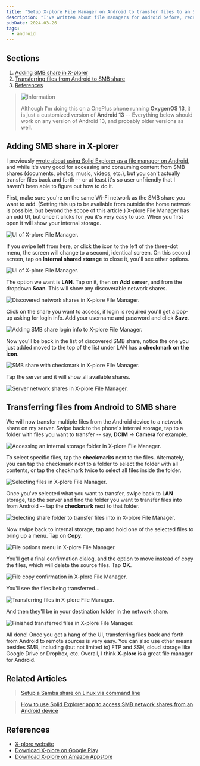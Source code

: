 ```yaml
---
title: "Setup X-plore File Manager on Android to transfer files to an SMB share"
description: "I've written about file managers for Android before, recently I found X-plore which makes it very easy to transfer files back and forth between Android and SMB network shares, once you understand how the UI works. Here's how I set that up."
pubDate: 2024-03-26
tags:
  - android
---
```


## Sections

1. [Adding SMB share in X-plorer](#add)
2. [Transferring files from Android to SMB share](#transfer)
3. [References](#ref)

> <img src="/assets/info.svg" class="info" loading="lazy" decoding="async" alt="Information">
>
> Although I'm doing this on a OnePlus phone running **OxygenOS 13**, it is just a customized version of **Android 13** -- Everything below should work on any version of Android 13, and probably older versions as well.

<div id='add' />

## Adding SMB share in X-plorer

I previously [wrote about using Solid Explorer as a file manager on Android](/blog/solid-explorer-samba-share), and while it's very good for accessing and consuming content from SMB shares (documents, photos, music, videos, etc.), but you can't actually transfer files back and forth -- or at least it's so user unfriendly that I haven't been able to figure out how to do it.

First, make sure you're on the same Wi-Fi network as the SMB share you want to add. (Setting this up to be available from outside the home network is possible, but beyond the scope of this article.) X-plore File Manager has an odd UI, but once it clicks for you it's very easy to use. When you first open it will show your internal storage.

![UI of X-plore File Manager.](../../img/blog/xplore1.jpg)

If you swipe left from here, or click the icon to the left of the three-dot menu, the screen will change to a second, identical screen. On this second screen, tap on **Internal shared storage** to close it, you'll see other options.

![UI of X-plore File Manager.](../../img/blog/xplore2.jpg)

The option we want is **LAN**. Tap on it, then on **Add serser**, and from the dropdown **Scan**. This will show any discoverable network shares.

![Discovered network shares in X-plore File Manager.](../../img/blog/xplore3.jpg)

Click on the share you want to access, if login is required you'll get a pop-up asking for login info. Add your username and password and click **Save**.

![Adding SMB share login info to X-plore File Manager.](../../img/blog/xplore4.jpg)

Now you'll be back in the list of discovered SMB share, notice the one you just added moved to the top of the list under LAN has a **checkmark on the icon**.

![SMB share with checkmark in X-plore File Manager.](../../img/blog/xplore5.jpg)

Tap the server and it will show all available shares.

![Server network shares in X-plore File Manager.](../../img/blog/xplore6.jpg)

## Transferring files from Android to SMB share

We will now transfer multiple files from the Android device to a network share on my server. Swipe back to the phone's internal storage, tap to a folder with files you want to transfer -- say, **DCIM** -> **Camera** for example.

![Accessing an internal storage folder in X-plore File Manager.](../../img/blog/xplore7.jpg)

To select specific files, tap the **checkmarks** next to the files. Alternately, you can tap the checkmark next to a folder to select the folder with all contents, or tap the checkmark twice to select all files inside the folder.

![Selecting files in X-plore File Manager.](../../img/blog/xplore8.jpg)

Once you've selected what you want to transfer, swipe back to **LAN** storage, tap the server and find the folder you want to transfer files into from Android -- tap the **checkmark** next to that folder.

![Selecting share folder to transfer files into in X-plore File Manager.](../../img/blog/xplore9.jpg)

Now swipe back to internal storage, tap and hold one of the selected files to bring up a menu. Tap on **Copy**.

![File options menu in X-plore File Manager.](../../img/blog/xplore10.jpg)

You'll get a final confirmation dialog, and the option to move instead of copy the files, which will delete the source files. Tap **OK**.

![File copy confirmation in X-plore File Manager.](../../img/blog/xplore11.jpg)

You'll see the files being transferred...

![Transferring files in X-plore File Manager.](../../img/blog/xplore12.jpg)

And then they'll be in your destination folder in the network share.

![Finished transferred files in X-plore File Manager.](../../img/blog/xplore13.jpg)

All done! Once you get a hang of the UI, transferring files back and forth from Android to remote sources is very easy. You can also use other means besides SMB, including (but not limited to) FTP and SSH, cloud storage like Google Drive or Dropbox, etc. Overall, I think **X-plore** is a great file manager for Android.

## Related Articles

> [Setup a Samba share on Linux via command line](/blog/setup-a-samba-share-on-linux-via-command-line)

> [How to use Solid Explorer app to access SMB network shares from an Android device](/blog/solic-explorer-samba-share)

<div id='ref' />

## References

- <a href="https://www.lonelycatgames.com/apps/xplore" target="_blank">X-plore website</a>
- <a href="https://play.google.com/store/apps/details?id=com.lonelycatgames.Xplore" target="_blank">Download X-plore on Google Play</a>
- <a href="https://www.amazon.com/Lonely-Cat-Games-X-plore-Manager/dp/B00LLG7AR8" target="_blank">Download X-plore on Amazon Appstore</a>
